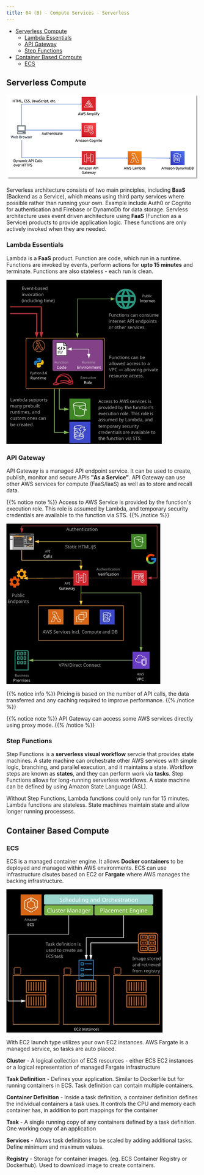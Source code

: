 ```yaml
---
title: 04 (B) - Compute Services - Serverless
---
```


- [Serverless Compute](#serverless-compute)
  - [Lambda Essentials](#lambda-essentials)
  - [API Gateway](#api-gateway)
  - [Step Functions](#step-functions)
- [Container Based Compute](#container-based-compute)
  - [ECS](#ecs)

## Serverless Compute

![Serverless](/images/AWS_Certified_Solutions_Architect/serverless.png)

Serverless architecture consists of two main principles, including **BaaS** (Backend as a Service), which means using third party services where possible rather than running your own. Example include Auth0 or Cognito for authentication and Firebase or DynamoDb for data storage. Servless architecture uses event driven architecture using **FaaS** (Function as a Service) products to provide application logic. These functions are only actively invoked when they are needed.

### Lambda Essentials

Lambda is a **FaaS** product. Function are code, which run in a runtime. Functions are invoked by events, perform actions for **upto 15 minutes** and terminate. Functions are also stateless - each run is clean.

![Serverless Compute Lambda](/images/AWS_Certified_Solutions_Architect/Serverless_Compute_Lambda.jpg)

### API Gateway

API Gateway is a managed API endpoint service. It can be used to create, publish, monitor and secure APIs **"As a Service"**. API Gateway can use other AWS services for compute (FaaS/IaaS) as well as to store and recall data.

{{% notice note %}}
Access to AWS Service is provided by the function's execution role. This role is assumed by Lambda, and temporary security credentials are available to the function via STS.
{{% /notice %}}

![Api Gateway](/images/AWS_Certified_Solutions_Architect/ApiGateway.jpg)

{{% notice info %}}
Pricing is based on the number of API calls, the data transferred and any caching required to improve performance.
{{% /notice %}}

{{% notice note %}}
API Gateway can access some AWS services directly using proxy mode.
{{% /notice %}}

### Step Functions

Step Functions is a **serverless visual workflow** servcie that provides state machines. A state machine can orchestrate other AWS services with simple logic, branching, and parallel execution, and it maintains a state. Workflow steps are known as **states**, and they can perform work via **tasks**. Step Functions allows for long-running serverless workflows. A state machine can be defined by using Amazon State Language (ASL).

Without Step Functions, Lambda functions could only run for 15 minutes. Lambda functions are stateless. State machines maintain state and allow longer running processess.

## Container Based Compute

### ECS 
ECS is a managed container engine. It allows **Docker containers** to be deployed and managed within AWS environments. ECS can use infrastructure clsutes based on EC2 or **Fargate** where AWS manages the backing infrastructure.

![Api Gateway](/images/AWS_Certified_Solutions_Architect/Containers_ECS.jpg)

With EC2 launch type utilizes your own EC2 instances. AWS Fargate is a managed service, so tasks are auto placed.

**Cluster** - A logical collection of ECS resources - either ECS EC2 instances or a logical representation of managed Fargate infrastructure

**Task Definition** - Defines your application. Similar to Dockerfile but for running containers in ECS. Task definition can contain multiple containers.

**Container Definition** - Inside a task definition, a container definition defines the individual containers a task uses. It controls the CPU and memory each container has, in addition to port mappings for the container

**Task** - A single running copy of any containers defined by a task definition. One working copy of an application

**Services** - Allows task definitions to be scaled by adding additional tasks. Define minimum and maximum values.

**Registry** - Storage for container images. (eg. ECS Container Registry or Dockerhub). Used to download image to create containers.